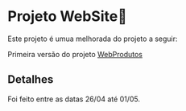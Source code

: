 # Projeto WebSite💫
Este projeto é umua melhorada do projeto a seguir:

Primeira versão do projeto [WebProdutos](https://github.com/SarahLSilva/webprodutos)

## Detalhes

Foi feito entre as datas 26/04 até 01/05.
